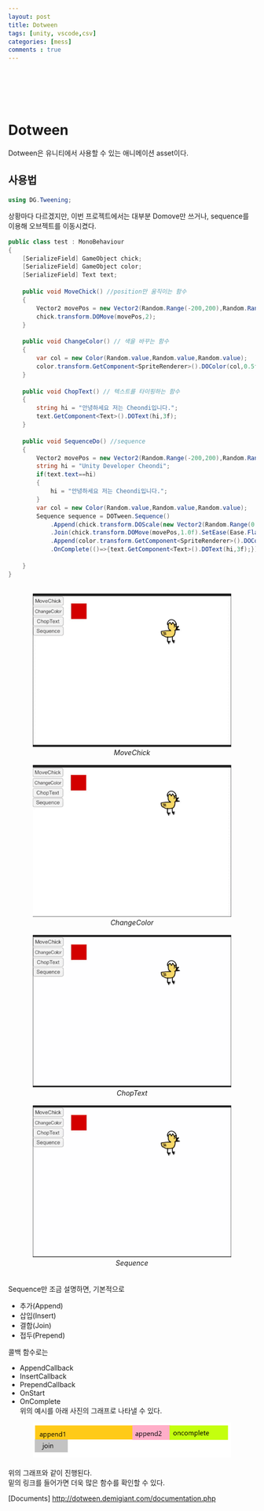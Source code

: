 ```yaml
---
layout: post
title: Dotween
tags: [unity, vscode,csv]
categories: [mess]
comments : true
---
```

<br>
<br>
<br>
<br>

# Dotween
Dotween은 유니티에서 사용할 수 있는 애니메이션 asset이다.

## 사용법
~~~ cs
using DG.Tweening;
~~~
상황마다 다르겠지만, 이번 프로젝트에서는 대부분 Domove만 쓰거나, sequence를 이용해 오브젝트를 이동시켰다.<br>

~~~ cs
public class test : MonoBehaviour
{
    [SerializeField] GameObject chick;
    [SerializeField] GameObject color;
    [SerializeField] Text text;
    
    public void MoveChick() //position만 움직이는 함수
    {
        Vector2 movePos = new Vector2(Random.Range(-200,200),Random.Range(-200,200));
        chick.transform.DOMove(movePos,2);
    }

    public void ChangeColor() // 색을 바꾸는 함수
    {
        var col = new Color(Random.value,Random.value,Random.value);
        color.transform.GetComponent<SpriteRenderer>().DOColor(col,0.5f);
    }

    public void ChopText() // 텍스트를 타이핑하는 함수
    {
        string hi = "안녕하세요 저는 Cheondi입니다.";
        text.GetComponent<Text>().DOText(hi,3f);
    }

    public void SequenceDo() //sequence
    {
        Vector2 movePos = new Vector2(Random.Range(-200,200),Random.Range(-200,200));
        string hi = "Unity Developer Cheondi";
        if(text.text==hi)
        {
            hi = "안녕하세요 저는 Cheondi입니다.";
        }
        var col = new Color(Random.value,Random.value,Random.value);
        Sequence sequence = DOTween.Sequence()
            .Append(chick.transform.DOScale(new Vector2(Random.Range(0.1f,3.0f),Random.Range(0.1f,3.0f)),1.0f).SetEase(Ease.InOutQuad))// append1
            .Join(chick.transform.DOMove(movePos,1.0f).SetEase(Ease.Flash)) //join
            .Append(color.transform.GetComponent<SpriteRenderer>().DOColor(col,1f)) // append2
            .OnComplete(()=>{text.GetComponent<Text>().DOText(hi,3f);}); //oncom

    }
}
~~~
<br>
<center><img src="\assets\img\mess\mess5\5-2.gif" width="80%" height="80%" title = "MoveChick"><br>
<em>MoveChick</em></center><br>
<center><img src="\assets\img\mess\mess5\5-3.gif" width="80%" height="80%" title = "ChangeColor"><br>
<em>ChangeColor</em></center><br>
<center><img src="\assets\img\mess\mess5\5-4.gif" width="80%" height="80%" title = "ChopText"><br>
<em>ChopText</em></center><br>
<center><img src="\assets\img\mess\mess5\5-5.gif" width="80%" height="80%" title = "Sequence"><br>
<em>Sequence</em></center><br>
<br>
Sequence만 조금 설명하면, 기본적으로 

* 추가(Append) 
* 삽입(Insert) 
* 결합(Join)
* 접두(Prepend)<br> 

콜백 함수로는
* AppendCallback
* InsertCallback
* PrependCallback <br>
* OnStart
* OnComplete<br>
 위의 예시를 아래 사진의 그래프로 나타낼 수 있다.<br>
<center><img src="\assets\img\mess\mess5\5-1.png" width="80%" height="80%"></center><br>
위의 그래프와 같이 진행된다.<br>
밑의 링크를 들어가면 더욱 많은 함수를 확인할 수 있다. <br>

[Documents] http://dotween.demigiant.com/documentation.php <br>
